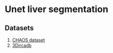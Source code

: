 # Unet liver segmentation

## Datasets
1. [CHAOS dataset](https://doi.org/10.5281/zenodo.3362844)
2. [3Dircadb](https://www.ircad.fr/research/3d-ircadb-01/)
